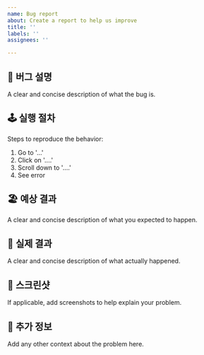 ```yaml
---
name: Bug report
about: Create a report to help us improve
title: ''
labels: ''
assignees: ''

---
```


## 🚨 버그 설명

A clear and concise description of what the bug is.

## 🕹 실행 절차

Steps to reproduce the behavior:

1. Go to '...'
2. Click on '....'
3. Scroll down to '....'
4. See error

## 🏖 예상 결과

A clear and concise description of what you expected to happen.

## 🌋 실제 결과

A clear and concise description of what actually happened.

## 📸 스크린샷

If applicable, add screenshots to help explain your problem.

## 🔎 추가 정보

Add any other context about the problem here.
